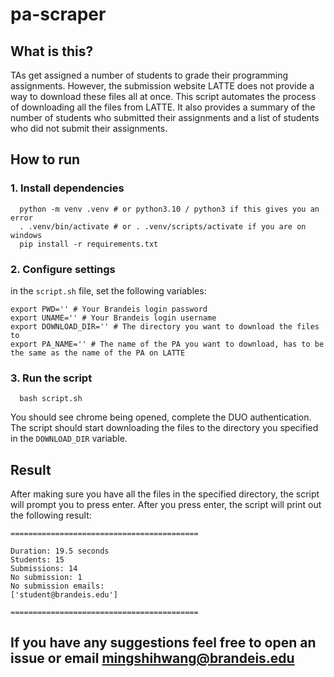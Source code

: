 # pa-scraper
## What is this?
TAs get assigned a number of students to grade their programming assignments. However, the submission website LATTE does not provide a way to download these files all at once. This script automates the process of downloading all the files from LATTE. It also provides a summary of the number of students who submitted their assignments and a list of students who did not submit their assignments.
## How to run
### 1. Install dependencies
```
  python -m venv .venv # or python3.10 / python3 if this gives you an error
  . .venv/bin/activate # or . .venv/scripts/activate if you are on windows
  pip install -r requirements.txt 
```
### 2. Configure settings
in the `script.sh` file, set the following variables:

```
export PWD='' # Your Brandeis login password
export UNAME='' # Your Brandeis login username
export DOWNLOAD_DIR='' # The directory you want to download the files to
export PA_NAME='' # The name of the PA you want to download, has to be the same as the name of the PA on LATTE
```
### 3. Run the script
```
  bash script.sh
```
You should see chrome being opened, complete the DUO authentication. The script should start downloading the files to the directory you specified in the `DOWNLOAD_DIR` variable.

## Result
After making sure you have all the files in the specified directory, the script will prompt you to press enter. After you press enter, the script will print out the following result:

```
==========================================

Duration: 19.5 seconds
Students: 15
Submissions: 14
No submission: 1
No submission emails:
['student@brandeis.edu']
        
==========================================

```
## If you have any suggestions feel free to open an issue or email mingshihwang@brandeis.edu